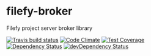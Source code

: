 # filefy-broker

Filefy project server broker library

[![Travis build status](http://img.shields.io/travis/kabbi/filefy-broker.svg?style=flat)](https://travis-ci.org/kabbi/filefy-broker)
[![Code Climate](https://codeclimate.com/github/kabbi/filefy-broker/badges/gpa.svg)](https://codeclimate.com/github/kabbi/filefy-broker)
[![Test Coverage](https://codeclimate.com/github/kabbi/filefy-broker/badges/coverage.svg)](https://codeclimate.com/github/kabbi/filefy-broker)
[![Dependency Status](https://david-dm.org/kabbi/filefy-broker.svg)](https://david-dm.org/kabbi/filefy-broker)
[![devDependency Status](https://david-dm.org/kabbi/filefy-broker/dev-status.svg)](https://david-dm.org/kabbi/filefy-broker#info=devDependencies)